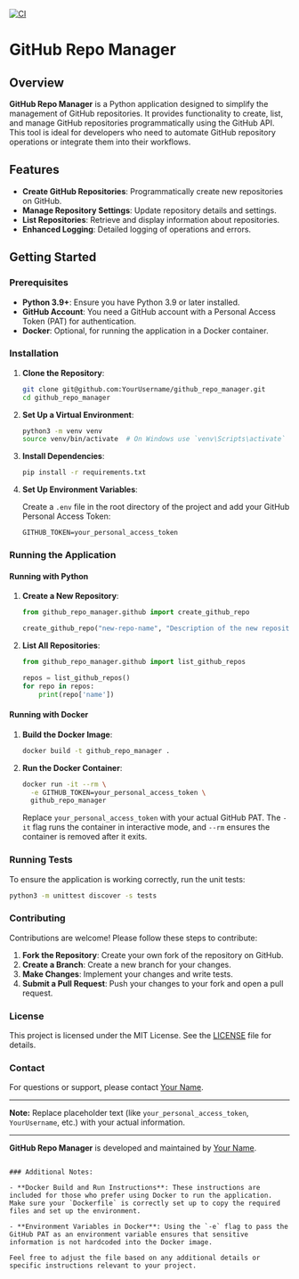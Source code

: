 [![CI](https://github.com/Amits64/github_repo_manager/actions/workflows/main.yml/badge.svg)](https://github.com/Amits64/github_repo_manager/actions/workflows/main.yml)

# GitHub Repo Manager

## Overview

**GitHub Repo Manager** is a Python application designed to simplify the management of GitHub repositories. It provides functionality to create, list, and manage GitHub repositories programmatically using the GitHub API. This tool is ideal for developers who need to automate GitHub repository operations or integrate them into their workflows.

## Features

- **Create GitHub Repositories**: Programmatically create new repositories on GitHub.
- **Manage Repository Settings**: Update repository details and settings.
- **List Repositories**: Retrieve and display information about repositories.
- **Enhanced Logging**: Detailed logging of operations and errors.

## Getting Started

### Prerequisites

- **Python 3.9+**: Ensure you have Python 3.9 or later installed.
- **GitHub Account**: You need a GitHub account with a Personal Access Token (PAT) for authentication.
- **Docker**: Optional, for running the application in a Docker container.

### Installation

1. **Clone the Repository**:

   ```bash
   git clone git@github.com:YourUsername/github_repo_manager.git
   cd github_repo_manager
   ```

2. **Set Up a Virtual Environment**:

   ```bash
   python3 -m venv venv
   source venv/bin/activate  # On Windows use `venv\Scripts\activate`
   ```

3. **Install Dependencies**:

   ```bash
   pip install -r requirements.txt
   ```

4. **Set Up Environment Variables**:

   Create a `.env` file in the root directory of the project and add your GitHub Personal Access Token:

   ```env
   GITHUB_TOKEN=your_personal_access_token
   ```

### Running the Application

#### Running with Python

1. **Create a New Repository**:

   ```python
   from github_repo_manager.github import create_github_repo

   create_github_repo("new-repo-name", "Description of the new repository")
   ```

2. **List All Repositories**:

   ```python
   from github_repo_manager.github import list_github_repos

   repos = list_github_repos()
   for repo in repos:
       print(repo['name'])
   ```

#### Running with Docker

1. **Build the Docker Image**:

   ```bash
   docker build -t github_repo_manager .
   ```

2. **Run the Docker Container**:

   ```bash
   docker run -it --rm \
     -e GITHUB_TOKEN=your_personal_access_token \
     github_repo_manager
   ```

   Replace `your_personal_access_token` with your actual GitHub PAT. The `-it` flag runs the container in interactive mode, and `--rm` ensures the container is removed after it exits.

### Running Tests

To ensure the application is working correctly, run the unit tests:

```bash
python3 -m unittest discover -s tests
```

### Contributing

Contributions are welcome! Please follow these steps to contribute:

1. **Fork the Repository**: Create your own fork of the repository on GitHub.
2. **Create a Branch**: Create a new branch for your changes.
3. **Make Changes**: Implement your changes and write tests.
4. **Submit a Pull Request**: Push your changes to your fork and open a pull request.

### License

This project is licensed under the MIT License. See the [LICENSE](LICENSE) file for details.

### Contact

For questions or support, please contact [Your Name](mailto:your-email@example.com).

---

**Note:** Replace placeholder text (like `your_personal_access_token`, `YourUsername`, etc.) with your actual information.

---

**GitHub Repo Manager** is developed and maintained by [Your Name](https://github.com/YourUsername).
```

### Additional Notes:

- **Docker Build and Run Instructions**: These instructions are included for those who prefer using Docker to run the application. Make sure your `Dockerfile` is correctly set up to copy the required files and set up the environment.

- **Environment Variables in Docker**: Using the `-e` flag to pass the GitHub PAT as an environment variable ensures that sensitive information is not hardcoded into the Docker image.

Feel free to adjust the file based on any additional details or specific instructions relevant to your project.